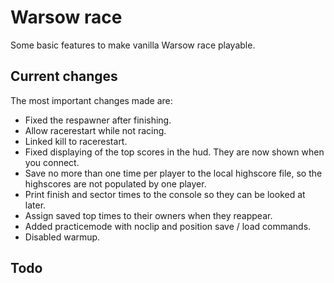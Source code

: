 # Warsow race

Some basic features to make vanilla Warsow race playable.

## Current changes

The most important changes made are:

* Fixed the respawner after finishing.
* Allow racerestart while not racing.
* Linked kill to racerestart.
* Fixed displaying of the top scores in the hud. They are now shown when you
  connect.
* Save no more than one time per player to the local highscore file, so the
  highscores are not populated by one player.
* Print finish and sector times to the console so they can be looked at later.
* Assign saved top times to their owners when they reappear.
* Added practicemode with noclip and position save / load commands.
* Disabled warmup.

## Todo
